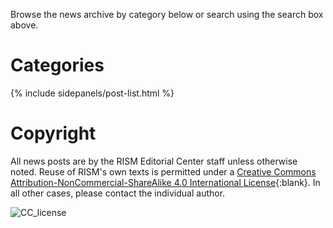 Browse the news archive by category below or search using the search box above.

# Categories

{% include sidepanels/post-list.html %}

# Copyright

All news posts are by the RISM Editorial Center staff unless otherwise noted. Reuse of RISM's own texts is permitted under a [Creative Commons Attribution-NonCommercial-ShareAlike 4.0 International License](http://creativecommons.org/licenses/by-nc-sa/4.0/){:blank}. In all other cases, please contact the individual author.

![CC_license](/images/CC_license.png)
